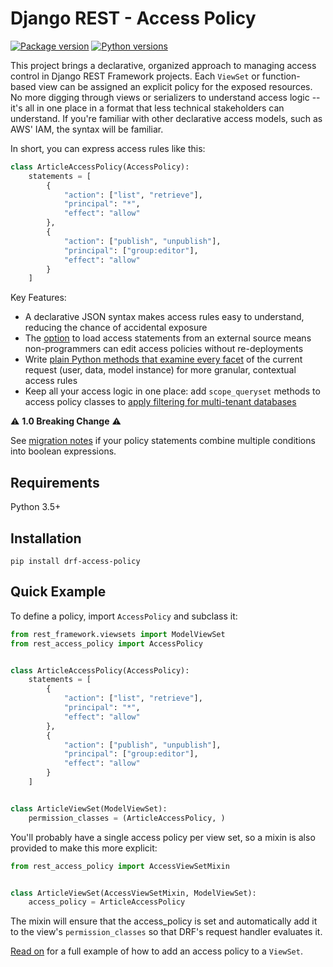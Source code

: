 # Django REST - Access Policy

[![Package version](https://badge.fury.io/py/drf-access-policy.svg)](https://pypi.python.org/pypi/drf-access-policy)
[![Python versions](https://img.shields.io/pypi/status/drf-access-policy.svg)](https://img.shields.io/pypi/status/drf-access-policy.svg/)

This project brings a declarative, organized approach to managing access control in Django REST Framework projects. 
Each `ViewSet` or function-based view can be assigned an explicit policy for the exposed resources. 
No more digging through views or serializers to understand access logic -- it's all in one place in a format that less 
technical stakeholders can understand. 
If you're familiar with other declarative access models, such as AWS' IAM, the syntax will be familiar.

In short, you can express access rules like this:

```python
class ArticleAccessPolicy(AccessPolicy):
    statements = [
        {
            "action": ["list", "retrieve"],
            "principal": "*",
            "effect": "allow"
        },
        {
            "action": ["publish", "unpublish"],
            "principal": ["group:editor"],
            "effect": "allow"
        }
    ]
```

Key Features:

- A declarative JSON syntax makes access rules easy to understand, reducing the chance of accidental exposure
- The [option](loading_external_source.md) to load access statements from an external source means non-programmers can edit access policies without re-deployments
- Write [plain Python methods that examine every facet](object_level_permissions.md) of the current request (user, data, model instance) for more granular, contextual access rules
- Keep all your access logic in one place: add `scope_queryset` methods to access policy classes to [apply filtering for multi-tenant databases](multi_tenacy.md)

:warning: **1.0 Breaking Change** :warning:

See [migration notes](/migration_notes.html) if your policy statements combine multiple conditions into boolean expressions.

## Requirements

Python 3.5+

## Installation

```
pip install drf-access-policy
```

## Quick Example

To define a policy, import `AccessPolicy` and subclass it:

```python
from rest_framework.viewsets import ModelViewSet
from rest_access_policy import AccessPolicy


class ArticleAccessPolicy(AccessPolicy):
    statements = [
        {
            "action": ["list", "retrieve"],
            "principal": "*",
            "effect": "allow"
        },
        {
            "action": ["publish", "unpublish"],
            "principal": ["group:editor"],
            "effect": "allow"
        }
    ]


class ArticleViewSet(ModelViewSet):
    permission_classes = (ArticleAccessPolicy, )
```

You'll probably have a single access policy per view set, so a mixin is also provided to make this more explicit:

```python
from rest_access_policy import AccessViewSetMixin


class ArticleViewSet(AccessViewSetMixin, ModelViewSet):
    access_policy = ArticleAccessPolicy
```

The mixin will ensure that the access_policy is set and automatically add it to the view's `permission_classes` so that DRF's request handler evaluates it.

[Read on](usage/view_set_usage) for a full example of how to add an access policy to a `ViewSet`.
